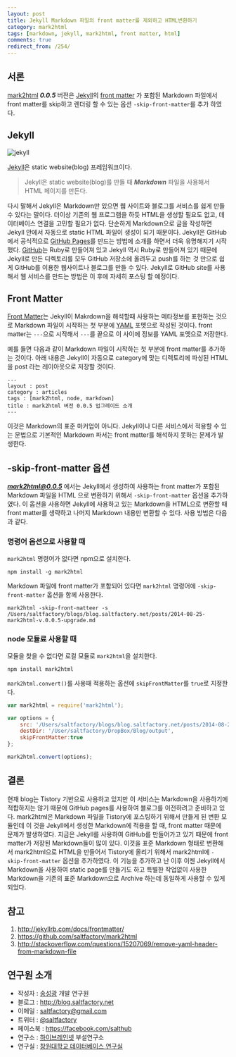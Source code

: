 ```yaml
---
layout: post
title: Jekyll Markdown 파일의 front matter를 제외하고 HTML변환하기
category: mark2html
tags: [markdown, jekyll, mark2html, front matter, html]
comments: true
redirect_from: /254/
---
```



## 서론

[mark2html](https://github.com/saltfactory/mark2html) ***0.0.5*** 버전은 [Jekyll](http://jekyllrb.com/)의 [front matter](http://jekyllrb.com/docs/frontmatter/) 가 포함된 Markdown 파일에서 front matter를 skip하고 렌더링 할 수 있는 옵션 `-skip-front-matter`를 추가 하였다.

<!--more-->

## Jekyll

![jekyll](http://wolfslittlestore.be/wp-content/uploads/2013/07/jekyll.png)

[Jekyll](http://jekyllrb.com)은 static website(blog) 프레임워크이다.

> Jekyll은 static website(blog)를 만들 때 ***Markdown*** 파일을 사용해서 HTML 페이지를 만든다.  

다시 말해서 Jekyll은 Markdown만 있으면 웹 사이트와 블로그를 서비스를 쉽게 만들 수 있다는 말이다. 더이상 기존의 웹 프로그램을 하듯 HTML을 생성할 필요도 없고, 데이터베이스 연결을 고민할 필요가 없다. 단순하게 Markdown으로 글을 작성하면 Jekyll 안에서 자동으로 static HTML 파일이 생성이 되기 때문이다. Jekyll은 GitHub에서 공식적으로 [GitHub Pages](https://pages.github.com/)를 만드는 방법에 소개를 하면서 더욱 유명해지기 시작했다. [GitHub](http://en.wikipedia.org/wiki/GitHub)는 Ruby로 만들어져 있고 Jekyll 역시 Ruby로 만들어져 있기 때문에 Jekyll로 만든 디렉토리를 모두 GitHub 저장소에 올려두고 push를 하는 것 만으로 쉽게 GitHub를 이용한 웹사이트나 블로그를 만들 수 있다. Jekyll로 GitHub site를 사용해서 웹 서비스를 만드는 방법은 이 후에 자세히 포스팅 할 예정이다.


## Front Matter

[Front Matter](http://jekyllrb.com/docs/frontmatter/)는 Jekyll이 Makrdown을 해석할때 사용하는 메타정보를 표현하는 것으로 Markdown 파일이 시작하는 첫 부분에 [YAML](http://en.wikipedia.org/wiki/YAML) 포멧으로 작성된 것이다. front matter는 `---`으로 시작해서 `---`를 끝으로 이 사이에 정보를 YAML 포멧으로 저장한다.

예를 들면 다음과 같이 Markdown 파일이 시작하는 첫 부분에 front matter를 추가하는 것이다. 아래 내용은 Jekyll이 자동으로 category에 맞는 디렉토리에 파싱된 HTML을 post 라는 레이아웃으로 저장할 것이다.

```
---
layout : post
category : articles
tags : [mark2html, node, markdown]
title : mark2html 버전 0.0.5 업그레이드 소개
---
```

이것은 Markdown의 표준 마커업이 아니다. Jekyll이나 다른 서비스에서 적용할 수 있는 문법으로 기본적인 Markdown 파서는 front matter를 해석하지 못하는 문제가 발생한다.

## -skip-front-matter 옵션

***mark2html@0.0.5*** 에서는 Jekyll에서 생성하여 사용하는 front matter가 포함된 Markdown 파일을 HTML 으로 변환하기 위해서 `-skip-front-matter` 옵션을 추가하였다. 이 옵션을 사용하면 Jekyll에 사용하고 있는 Markdown을 HTML으로 변환할 때 front matter를 생략하고 나머지 Markdown 내용만 변환할 수 있다.
사용 방법은 다음과 같다.

### 명령어 옵션으로 사용할 때

`mark2html` 명령어가 없다면 npm으로 설치한다.
```
npm install -g mark2html
```
Markdown 파일에 front matter가 포함되어 있다면 `mark2html` 명령어에 `-skip-front-matter` 옵션을 함께 사용한다.

```
mark2html -skip-front-matteer -s /Users/saltfactory/blogs/blog.saltfactory.net/posts/2014-08-25-mark2html-v.0.0.5-upgrade.md
```

### node 모듈료 사용할 때

모듈을 찾을 수 없다면 로컬 모듈로 `mark2html`을 설치한다.

```
npm install mark2html
```

`mark2html.convert()`를 사용때 적용하는 옵션에 `skipFrontMatter`를 `true`로 지정한다.

```javascript
var mark2html = require('mark2html');

var options = {
	src: '/Users/saltfactory/blogs/blog.saltfactory.net/posts/2014-08-25-mark2html-v.0.0.5-upgrade.md',
	destDir: '/User/saltfactory/DropBox/Blog/output',
	skipFrontMatter:true
};

mark2html.convert(options);
```

## 결론
현재 blog는 Tistory 기반으로 사용하고 있지만 이 서비스는 Markdown을 사용하기에 적합하지는 않기 때문에 GitHub pages를 사용하여 블로그를 이전하려고 준비하고 있다. mark2html은 Markdown 파일을 Tistory에 포스팅하기 위해서 만들게 된 변환 모듈인데 이 것을 Jekyll에서 생성한 Markdown에 적용을 할 때, front matter 때문에 문제가 발생하였다. 지금은 Jekyll를 사용하여 GitHub를 만들어가고 있기 때문에 front matter가 저장된 Markdown들이 많이 있다. 이것을 표준 Markdown 형태로 변환해서 mark2html으로 HTML을 만들어서 Tistory에 올리기 위해서 mark2html에 `-skip-front-matter` 옵션을 추가하였다. 이 기능을 추가하고 난 이후 이젠 Jekyll에서 Markdown을 사용하여 static page를 만들기도 하고 특별한 작업없이 사용한 Markdown을 기존의 표준 Markdown으로 Archive 하는데 동일하게 사용할 수 있게 되었다.

## 참고

1. http://jekyllrb.com/docs/frontmatter/
2. https://github.com/saltfactory/mark2html
3. http://stackoverflow.com/questions/15207069/remove-yaml-header-from-markdown-file


## 연구원 소개

* 작성자 : [송성광](http://about.me/saltfactory) 개발 연구원
* 블로그 : http://blog.saltfactory.net
* 이메일 : [saltfactory@gmail.com](mailto:saltfactory@gmail.com)
* 트위터 : [@saltfactory](https://twitter.com/saltfactory)
* 페이스북 : https://facebook.com/salthub
* 연구소 : [하이브레인넷](http://www.hibrain.net) 부설연구소
* 연구실 : [창원대학교 데이터베이스 연구실](http://dblab.changwon.ac.kr)
